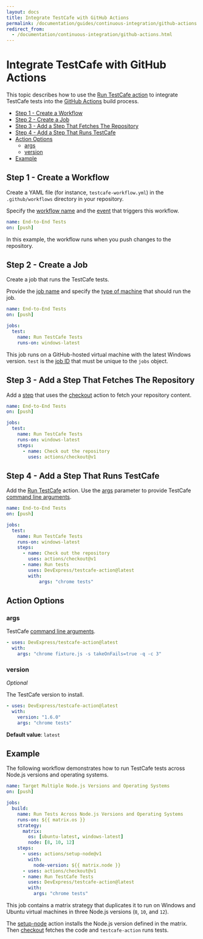 ```yaml
---
layout: docs
title: Integrate TestCafe with GitHub Actions
permalink: /documentation/guides/continuous-integration/github-actions.html
redirect_from:
  - /documentation/continuous-integration/github-actions.html
---
```

# Integrate TestCafe with GitHub Actions

This topic describes how to use the [Run TestCafe action](https://github.com/DevExpress/testcafe-action) to integrate TestCafe tests into the [GitHub Actions](https://help.github.com/en/actions/automating-your-workflow-with-github-actions) build process.

* [Step 1 - Create a Workflow](#step-1---create-a-workflow)
* [Step 2 - Create a Job](#step-2---create-a-job)
* [Step 3 - Add a Step That Fetches The Repository](#step-3---add-a-step-that-fetches-the-repository)
* [Step 4 - Add a Step That Runs TestCafe](#step-4---add-a-step-that-runs-testcafe)
* [Action Options](#action-options)
  * [args](#args)
  * [version](#version)
* [Example](#example)

## Step 1 - Create a Workflow

Create a YAML file (for instance, `testcafe-workflow.yml`) in the `.github/workflows` directory in your repository.

Specify the [workflow name](https://help.github.com/en/actions/reference/workflow-syntax-for-github-actions#name) and the [event](https://help.github.com/en/actions/reference/workflow-syntax-for-github-actions#on) that triggers this workflow.

```yml
name: End-to-End Tests
on: [push]
```

In this example, the workflow runs when you push changes to the repository.

## Step 2 - Create a Job

Create a job that runs the TestCafe tests.

Provide the [job name](https://help.github.com/en/actions/reference/workflow-syntax-for-github-actions#jobsjob_idname) and specify the [type of machine](https://help.github.com/en/actions/reference/workflow-syntax-for-github-actions#jobsjob_idruns-on) that should run the job.

```yml
name: End-to-End Tests
on: [push]

jobs:
  test:
    name: Run TestCafe Tests
    runs-on: windows-latest
```

This job runs on a GitHub-hosted virtual machine with the latest Windows version. `test` is the [job ID](https://help.github.com/en/actions/reference/workflow-syntax-for-github-actions#jobsjob_id) that must be unique to the `jobs` object.

## Step 3 - Add a Step That Fetches The Repository

Add a [step](https://help.github.com/en/actions/reference/workflow-syntax-for-github-actions#jobsjob_idsteps) that uses the [checkout](https://github.com/actions/checkout) action to fetch your repository content.

```yml
name: End-to-End Tests
on: [push]

jobs:
  test:
    name: Run TestCafe Tests
    runs-on: windows-latest
    steps:
      - name: Check out the repository
        uses: actions/checkout@v1
```

## Step 4 - Add a Step That Runs TestCafe

Add the [Run TestCafe](https://github.com/DevExpress/testcafe-action) action. Use the [args](#args) parameter to provide TestCafe [command line arguments](../../reference/command-line-interface.md).

```yml
name: End-to-End Tests
on: [push]

jobs:
  test:
    name: Run TestCafe Tests
    runs-on: windows-latest
    steps:
      - name: Check out the repository
        uses: actions/checkout@v1
      - name: Run tests
        uses: DevExpress/testcafe-action@latest
        with:
            args: "chrome tests"
```

## Action Options

### args

TestCafe [command line arguments](../../reference/command-line-interface.md).

```yml
- uses: DevExpress/testcafe-action@latest
  with:
    args: "chrome fixture.js -s takeOnFails=true -q -c 3"
```

### version

*Optional*

The TestCafe version to install.

```yml
- uses: DevExpress/testcafe-action@latest
  with:
    version: "1.6.0"
    args: "chrome tests"
```

**Default value**: `latest`

## Example

The following workflow demonstrates how to run TestCafe tests across Node.js versions and operating systems.

```yml
name: Target Multiple Node.js Versions and Operating Systems
on: [push]

jobs:
  build:
    name: Run Tests Across Node.js Versions and Operating Systems
    runs-on: ${{ matrix.os }}
    strategy:
      matrix:
        os: [ubuntu-latest, windows-latest]
        node: [8, 10, 12]
    steps:
      - uses: actions/setup-node@v1
        with:
          node-version: ${{ matrix.node }}
      - uses: actions/checkout@v1
      - name: Run TestCafe Tests
        uses: DevExpress/testcafe-action@latest
        with:
          args: "chrome tests"
```

This job contains a matrix strategy that duplicates it to run on Windows and Ubuntu virtual machines in three Node.js versions (`8`, `10`, and `12`).

The [setup-node](https://github.com/actions/setup-node) action installs the Node.js version defined in the matrix. Then [checkout](https://github.com/actions/checkout) fetches the code and `testcafe-action` runs tests.
